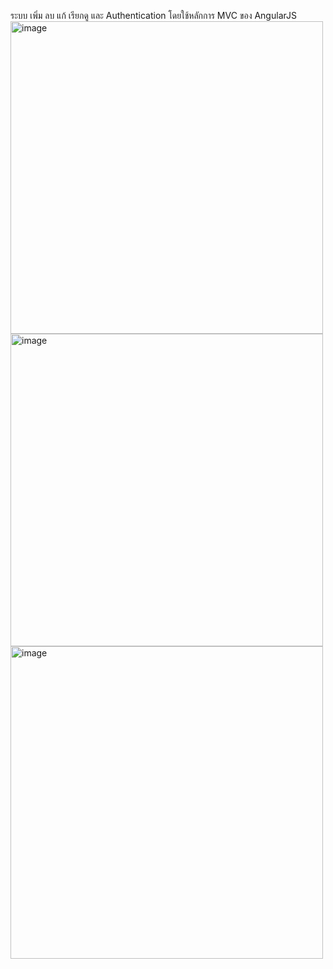 ระบบ เพิ่ม ลบ แก้ เรียกดู และ Authentication โดยใช้หลักการ MVC ของ AngularJS
<img width="500" alt="image" src="https://github.com/taesaksit/Angularjs-auth/assets/138297693/e974efce-8021-4ffb-adae-cda850142ad3">
<img width="500" alt="image" src="https://github.com/taesaksit/Angularjs-auth/assets/138297693/16016c40-4d54-4af1-9cc9-004948572e64">
<img width="500" alt="image" src="https://github.com/taesaksit/Angularjs-auth/assets/138297693/954decbb-ea95-4829-b2fa-2e29b92d2a9d">





